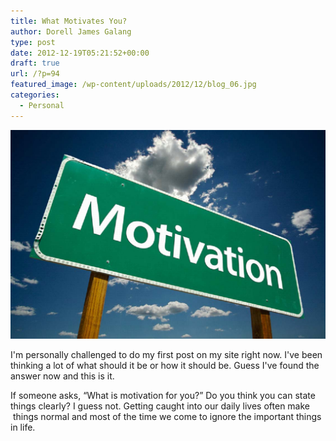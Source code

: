 ```yaml
---
title: What Motivates You?
author: Dorell James Galang
type: post
date: 2012-12-19T05:21:52+00:00
draft: true
url: /?p=94
featured_image: /wp-content/uploads/2012/12/blog_06.jpg
categories:
  - Personal
---
```


![](./blog_06.jpg)

I'm personally challenged to do my first post on my site right now. I've been thinking a lot of what should it be or how it should be. Guess I've found the answer now and this is it.

If someone asks, &#8220;What is motivation for you?&#8221; Do you think you can state things clearly? I guess not. Getting caught into our daily lives often make  things normal and most of the time we come to ignore the important things in life.

